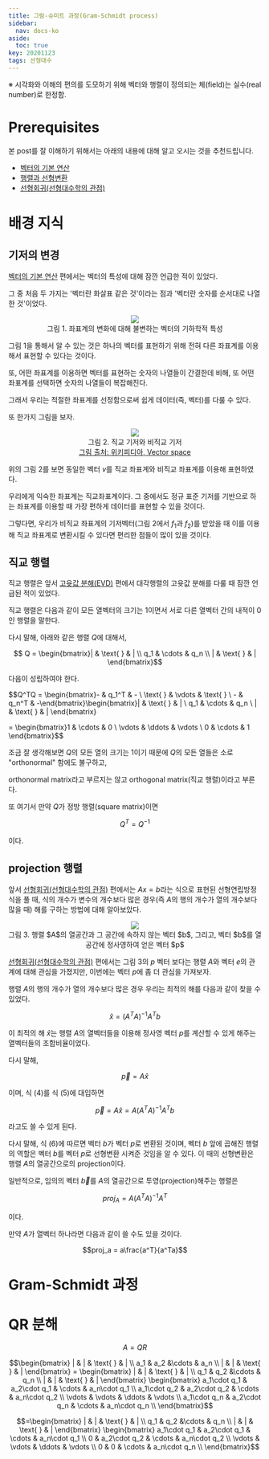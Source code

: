 ```yaml
---
title: 그람-슈미트 과정(Gram-Schmidt process)
sidebar:
  nav: docs-ko
aside:
  toc: true
key: 20201123
tags: 선형대수
---
```


※ 시각화와 이해의 편의를 도모하기 위해 벡터와 행렬이 정의되는 체(field)는 실수(real number)로 한정함.

# Prerequisites

본 post를 잘 이해하기 위해서는 아래의 내용에 대해 알고 오시는 것을 추천드립니다.

* [벡터의 기본 연산](https://angeloyeo.github.io/2020/09/07/basic_vector_operation.html)
* [행렬과 선형변환](https://angeloyeo.github.io/2019/07/15/Matrix_as_Linear_Transformation.html)
* [선형회귀(선형대수학의 관점)](https://angeloyeo.github.io/2020/08/24/linear_regression.html)

# 배경 지식

## 기저의 변경

[벡터의 기본 연산](https://angeloyeo.github.io/2020/09/07/basic_vector_operation.html) 편에서는 벡터의 특성에 대해 잠깐 언급한 적이 있었다.

그 중 처음 두 가지는 '벡터란 화살표 같은 것'이라는 점과 '벡터란 숫자를 순서대로 나열한 것'이었다.

<p align = "center">
  <img src = "https://raw.githubusercontent.com/angeloyeo/angeloyeo.github.io/master/pics/2020-09-07-basic_vector_operation/pic1.png">
  <br>
  그림 1. 좌표계의 변화에 대해 불변하는 벡터의 기하학적 특성
</p>

그림 1을 통해서 알 수 있는 것은 하나의 벡터를 표현하기 위해 전혀 다른 좌표계를 이용해서 표현할 수 있다는 것이다.

또, 어떤 좌표계를 이용하면 벡터를 표현하는 숫자의 나열들이 간결한데 비해, 또 어떤 좌표계를 선택하면 숫자의 나열들이 복잡해진다.

그래서 우리는 적절한 좌표계를 선정함으로써 쉽게 데이터(즉, 벡터)를 다룰 수 있다.

또 한가지 그림을 보자.

<p align = "center">
  <img src = "https://raw.githubusercontent.com/angeloyeo/angeloyeo.github.io/master/pics/2020-11-23-gram_schmidt/pic2.png">
  <br>
  그림 2. 직교 기저와 비직교 기저
  <br>
  <a href = "https://en.wikipedia.org/wiki/Vector_space"> 그림 출처: 위키피디아, Vector space </a>
</p>

위의 그림 2를 보면 동일한 벡터 $v$를 직교 좌표계와 비직교 좌표계를 이용해 표현하였다.

우리에게 익숙한 좌표계는 직교좌표계이다. 그 중에서도 정규 표준 기저를 기반으로 하는 좌표계를 이용할 때 가장 편하게 데이터를 표현할 수 있을 것이다.

그렇다면, 우리가 비직교 좌표계의 기저벡터(그림 2에서 $f_1$과 $f_2$)를 받았을 때 이를 이용해 직교 좌표계로 변환시킬 수 있다면 편리한 점들이 많이 있을 것이다.

## 직교 행렬

직교 행렬은 앞서 [고윳값 분해(EVD)](https://angeloyeo.github.io/2020/11/19/eigen_decomposition.html) 편에서 대각행렬의 고윳값 분해를 다룰 때 잠깐 언급된 적이 있었다.

직교 행렬은 다음과 같이 모든 열벡터의 크기는 1이면서 서로 다른 열벡터 간의 내적이 0인 행렬을 말한다.

다시 말해, 아래와 같은 행렬 $Q$에 대해서,

$$ Q = \begin{bmatrix}| & \text{ } & | \\ q_1 & \cdots & q_n \\ | & \text{ } & | \end{bmatrix}$$

[//]:# (식 1)

다음이 성립하여야 한다.

$$Q^TQ = \begin{bmatrix}- & q_1^T & - \\ \text{ } & \vdots & \text{ } \\ - & q_n^T & -\end{bmatrix}\begin{bmatrix}| & \text{ } & | \\ q_1 & \cdots & q_n \\ | & \text{ } & | \end{bmatrix} 

= \begin{bmatrix}1 & \cdots & 0 \\ \vdots & \ddots & \vdots \\ 0 & \cdots & 1 \end{bmatrix}$$

[//]:# (식 2)

조금 잘 생각해보면 $Q$의 모든 열의 크기는 1이기 때문에 $Q$의 모든 열들은 소로 "orthonormal" 함에도 불구하고,

orthonormal matrix라고 부르지는 않고 orthogonal matrix(직교 행렬)이라고 부른다.

또 여기서 만약 $Q$가 정방 행렬(square matrix)이면

$$Q^T = Q^{-1}$$

[//]:# (식 3)

이다.

## projection 행렬

앞서 [선형회귀(선형대수학의 관점)](https://angeloyeo.github.io/2020/08/24/linear_regression.html) 편에서는 $Ax=b$라는 식으로 표현된 선형연립방정식을 풀 때, 식의 개수가 변수의 개수보다 많은 경우(즉 $A$의 행의 개수가 열의 개수보다 많을 때) 해를 구하는 방법에 대해 알아보았다.

<p align = "center">
  <img src = "https://raw.githubusercontent.com/angeloyeo/angeloyeo.github.io/master/pics/2020-08-24-linear_regression/pic5.png">
<br>
그림 3. 행렬 $A$의 열공간과 그 공간에 속하지 않는 벡터 $b$, 그리고, 벡터 $b$를 열공간에 정사영하여 얻은 벡터 $p$
</p>

[선형회귀(선형대수학의 관점)](https://angeloyeo.github.io/2020/08/24/linear_regression.html) 편에서는 그림 3의 $p$ 벡터 보다는 행렬 $A$와 벡터 $e$의 관계에 대해 관심을 가졌지만, 이번에는 벡터 $p$에 좀 더 관심을 가져보자.

행렬 $A$의 행의 개수가 열의 개수보다 많은 경우 우리는 최적의 해를 다음과 같이 찾을 수 있었다.

$$\hat{x} = (A^T A)^{-1}A^Tb$$

[//]:# (식 4)

이 최적의 해 $\hat{x}$는 행렬 $A$의 열벡터들을 이용해 정사영 벡터 $p$를 계산할 수 있게 해주는 열벡터들의 조합비율이었다.

다시 말해,

$$\vec{p} = A\hat{x}$$

[//]:# (식 5)

이며, 식 (4)를 식 (5)에 대입하면

$$\vec{p} = A\hat{x} = A(A^TA)^{-1}A^Tb$$

[//]:# (식 6)

라고도 쓸 수 있게 된다.

다시 말해, 식 (6)에 따르면 벡터 $b$가 벡터 $p$로 변환된 것이며, 벡터 $b$ 앞에 곱해진 행렬의 역할은 벡터 $b$를 벡터 $p$로 선형변환 시켜준 것임을 알 수 있다. 이 때의 선형변환은 행렬 $A$의 열공간으로의 projection이다.

일반적으로, 임의의 벡터 $\vec{b}$를 $A$의 열공간으로 투영(projection)해주는 행렬은

$$proj_A = A(A^TA)^{-1}A^T$$

이다.

만약 $A$가 열벡터 하나라면 다음과 같이 쓸 수도 있을 것이다.

$$proj_a = a\frac{a^T}{a^Ta}$$

[//]:# (aa^T의 추가적인 의미가 있을까? --> 작성 할 것)

# Gram-Schmidt 과정

# QR 분해

$$A = QR$$

$$\begin{bmatrix}
  | & | & \text{ } & | \\ 
  a_1 & a_2 &\cdots & a_n \\ 
  | & | & \text{ } & | \end{bmatrix} =
  \begin{bmatrix}
  | & | & \text{ } & | \\ 
  q_1 & q_2 &\cdots & q_n \\ 
  | & | & \text{ } & | \end{bmatrix}
  \begin{bmatrix}
  a_1\cdot q_1 & a_2\cdot q_1 & \cdots & a_n\cdot q_1 \\
  a_1\cdot q_2 & a_2\cdot q_2 & \cdots & a_n\cdot q_2 \\
  \vdots & \vdots & \ddots & \vdots \\
  a_1\cdot q_n & a_2\cdot q_n & \cdots & a_n\cdot q_n \\
  \end{bmatrix}$$

$$=\begin{bmatrix}
  | & | & \text{ } & | \\ 
  q_1 & q_2 &\cdots & q_n \\ 
  | & | & \text{ } & | \end{bmatrix}
  \begin{bmatrix}
  a_1\cdot q_1 & a_2\cdot q_1 & \cdots & a_n\cdot q_1 \\
  0 & a_2\cdot q_2 & \cdots & a_n\cdot q_2 \\
  \vdots & \vdots & \ddots & \vdots \\
  0 & 0 & \cdots & a_n\cdot q_n \\
  \end{bmatrix}$$